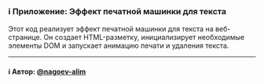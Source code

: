 ### ℹ️ Приложение: Эффект печатной машинки для текста

Этот код реализует эффект печатной машинки для текста на веб-странице.
Он создает HTML-разметку, инициализирует необходимые элементы DOM и
запускает анимацию печати и удаления текста.

-----
#### ℹ️ Автор: [@nagoev-alim](https://github.com/nagoev-alim)

